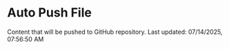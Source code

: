 # Auto Push File

Content that will be pushed to GitHub repository.
Last updated: 07/14/2025, 07:56:50 AM